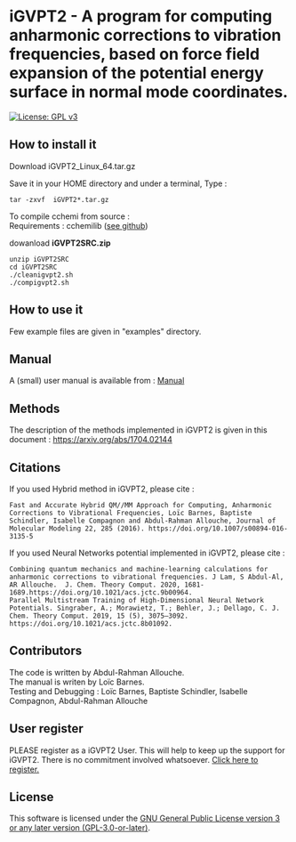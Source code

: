 iGVPT2 - A program for computing anharmonic corrections to vibration frequencies, based on force field expansion of the potential energy surface in normal mode coordinates.
=============================================================================

[![License: GPL v3](https://img.shields.io/badge/License-GPLv3-blue.svg)](https://www.gnu.org/licenses/gpl-3.0)

## How to install it 

Download  iGVPT2_Linux_64.tar.gz 

Save it in your HOME directory and under a terminal,  Type : 
```console
tar -zxvf  iGVPT2*.tar.gz
```
To compile cchemi from source :\
Requirements : cchemilib ([see github](https://github.com/allouchear/cchemi))

dowanload **iGVPT2SRC.zip**
```console
unzip iGVPT2SRC
cd iGVPT2SRC
./cleanigvpt2.sh
./compigvpt2.sh
```

## How to use it

Few example files  are given in "examples" directory.

## Manual

A (small) user manual is available from :  [Manual](https://drive.google.com/file/d/1J5mBFCKVpgiopJShj1lIxip78iyolYJz/view?usp=drive_web)


## Methods

The description of the methods implemented in iGVPT2 is given in this document : https://arxiv.org/abs/1704.02144

## Citations

If you used Hybrid method in iGVPT2, please cite :

    Fast and Accurate Hybrid QM//MM Approach for Computing, Anharmonic Corrections to Vibrational Frequencies, Loïc Barnes, Baptiste Schindler, Isabelle Compagnon and Abdul-Rahman Allouche, Journal of Molecular Modeling 22, 285 (2016). https://doi.org/10.1007/s00894-016-3135-5

If you used Neural Networks potential implemented in iGVPT2, please cite :

    Combining quantum mechanics and machine-learning calculations for anharmonic corrections to vibrational frequencies. J Lam, S Abdul-Al, AR Allouche.  J. Chem. Theory Comput. 2020, 1681-1689.https://doi.org/10.1021/acs.jctc.9b00964.
    Parallel Multistream Training of High-Dimensional Neural Network Potentials. Singraber, A.; Morawietz, T.; Behler, J.; Dellago, C. J. Chem. Theory Comput. 2019, 15 (5), 3075–3092. https://doi.org/10.1021/acs.jctc.8b01092.

## Contributors

The code is written by Abdul-Rahman Allouche.\
The manual is writen by Loïc Barnes.\
Testing and Debugging : Loïc Barnes, Baptiste Schindler, Isabelle Compagnon, Abdul-Rahman Allouche
    
## User register

PLEASE register as a iGVPT2 User. This will help to keep up the support for iGVPT2. There is no commitment involved whatsoever.  [Click here to register.](https://docs.google.com/forms/d/e/1FAIpQLSc1wHwn9g3JN2rvYW0dNS-7Xf3dWE3WJ75jP3C6YP1aBgUEeQ/viewform)

 ## License

This software is licensed under the [GNU General Public License version 3 or any later version (GPL-3.0-or-later)](https://www.gnu.org/licenses/gpl.txt).


 
